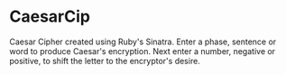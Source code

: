 # CaesarCip
Caesar Cipher created using Ruby's Sinatra. Enter a phase, sentence or word to produce Caesar's encryption. Next enter a number, negative or positive, to shift the letter to the encryptor's desire.
